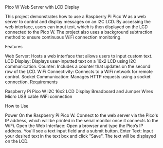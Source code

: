 Pico W Web Server with LCD Display

This project demonstrates how to use a Raspberry Pi Pico W as a web server to control and display messages on an I2C LCD. By accessing the web interface, users can input text, which is then displayed on the LCD connected to the Pico W. The project also uses a background subtraction method to ensure continuous WiFi connection monitoring.

Features

Web Server: Hosts a web interface that allows users to input custom text.
LCD Display: Displays user-inputted text on a 16x2 LCD using I2C communication.
Counter: Includes a counter that updates on the second row of the LCD.
WiFi Connectivity: Connects to a WiFi network for remote control.
Socket Communication: Manages HTTP requests using a socket connection.
Requirements

Raspberry Pi Pico W
I2C 16x2 LCD Display
Breadboard and Jumper Wires
Micro USB cable
WiFi connection


How to Use

Power On the Raspberry Pi Pico W.
Connect to the web server via the Pico's IP address, which will be printed in the serial monitor once it connects to the WiFi.
Open the Web Interface:
Open a browser and type the Pico’s IP address. You'll see a text input field and a submit button.
Enter Text: Input your desired text in the text box and click "Save". The text will be displayed on the LCD.
